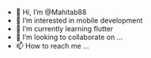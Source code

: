 - 👋 Hi, I’m @Mahitab88
- 👀 I’m interested in mobile development 
- 🌱 I’m currently learning flutter 
- 💞️ I’m looking to collaborate on ...
- 📫 How to reach me ...

<!---
Mahitab88/Mahitab88 is a ✨ special ✨ repository because its `README.md` (this file) appears on your GitHub profile.
You can click the Preview link to take a look at your changes.
--->
